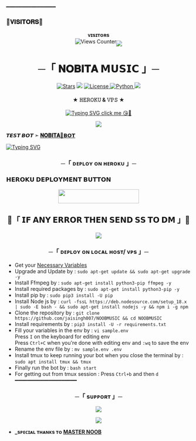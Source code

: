 ━━━━━━━━━━━━━━━━
### 🌷𝐕𝐈𝐒𝐈𝐓𝐎𝐑𝐒🌷

 
<!-- **jaisinghh007/jaisingh007** is a ✨ _special_ ✨ repository because its `README.md` (this file) appears on your GitHub profile. -->


<p align="center">
    <b>ᴠɪsɪᴛᴏʀs</b><br>
    <img src="https://views-counter.vercel.app/badge?pageId=jsisingh007%2FViews-Counter" alt="Views Counter"><img align="middle" src="https://profile-counter.glitch.me/jaisingh007/count.svg" />
</p>





<h1 align="center">─「 𝐍𝐎𝐁𝐈𝐓𝐀 𝗠𝗨𝗦𝗜𝗖 」─ </h1>
<p align="center">
<a href="https://github.com/jaisingh007/NOOBMUSIC/stargazers"><img src="https://img.shields.io/github/stars/Jaisingh007/NOOBMUSIC?color=blue&logo=github&logoColor=black&style=for-the-badge" alt="Stars" /></a>
<a href="https://github.com/jaisingh007/NOOBMUSIC/network/members"> <img src="https://img.shields.io/github/forks/Jaisingh007/NOOBMUSIC?color=green&logo=github&logoColor=black&style=for-the-badge" /></a>
<a href="https://github.com/jaisingh007/NOOBMUSIC/blob/master/LICENSE"> <img src="https://img.shields.io/badge/License-MIT-blueviolet?style=for-the-badge" alt="License" /> </a>
<a href="https://www.python.org/"> <img src="https://img.shields.io/badge/Written%20in-Python-orange?style=for-the-badge&logo=python" alt="Python" /> </a>
<a href="https://github.com/jaisingh007/NOOBMUSIC/commits/Jaisingh007"> <img src="https://img.shields.io/github/last-commit/Jaisingh007/NOOBMUSIC?color=blue&logo=github&logoColor=green&style=for-the-badge" /></a>
</p>



<h4 align = "center"> ★ 𝙷𝙴𝚁𝙾𝙺𝚄 & 𝚅𝙿𝚂 ★ </h4>

<p align = "center"> <a href="https://telegram.me/indian_chating_club"><img src="https://readme-typing-svg.herokuapp.com?font=Fira+Code&weight=700&size=21&duration=1500&pause=1000&color=BDD5F7&background=FFFFFF00&width=520&lines=FREE+FROM+HEROKU+BAN+ISSUE;VPS+DEPLOY+ALSO+AVAILABLE;REPO+WRITTEN+BY+MAASTER+NOOB(NOBITA+X)" alt="Typing SVG"/> click me 😘🥰</a></p>
<p align="center">
  <img src="https://te.legra.ph/file/075b28c5fb3e71de908d7.jpg">
</p>

**𝙏𝙀𝙎𝙏 𝘽𝙊𝙏 ➣ [𝐍𝐎𝐁𝐈𝐓𝐀🌷𝗕𝗢𝗧](https://telegram.me/NOBITA_VC_BOT)**

<a href="https://telegram.me/indian_chating_club"><img src="https://readme-typing-svg.herokuapp.com?font=Fira+Code&weight=700&size=21&duration=5003&pause=1000&color=1AF786&background=FFFFFF00&multiline=true&width=520&lines=FROK+THE+REPO+FIRSTLY+TO+AVOID+LEG+OF+BOT" alt="Typing SVG" /></a>

<h3 align="center">
    ─「 ᴅᴇᴩʟᴏʏ ᴏɴ ʜᴇʀᴏᴋᴜ 」─

<h3> 𝗛𝗘𝗥𝗢𝗞𝗨 𝗗𝗘𝗣𝗟𝗢𝗬𝗠𝗘𝗡𝗧 𝗕𝗨𝗧𝗧𝗢𝗡 </h3>
</h3>

<p align="center"><a href="https://dashboard.heroku.com/new?template=https://github.com/jaisingh007/NobitaMusicbot"> <img src="https://img.shields.io/badge/Deploy%20On%20Heroku-bringle?style=for-the-badge&logo=heroku" width="220" height="38.45"/></a></p>

<h2 align="center">

🔴「 𝗜𝗙 𝗔𝗡𝗬 𝗘𝗥𝗥𝗢𝗥 𝗧𝗛𝗘𝗡 𝗦𝗘𝗡𝗗 𝗦𝗦 𝗧𝗢 𝗗𝗠 」🔴
<p align="center">
<a href="https://telegram.me/NOBITA_X_SUPPORT"><img src="https://img.shields.io/badge/-𝓝𝓞𝓑𝓘𝓣𝓐 𝓧 𝓢𝓤𝓟𝓟𝓞𝓡𝓣%20☆-blue.svg?style=for-the-badge&logo=Telegram"></a>
</p>
<h3 align="center">
    ─「 ᴅᴇᴩʟᴏʏ ᴏɴ ʟᴏᴄᴀʟ ʜᴏsᴛ/ ᴠᴘs 」─
</h3>

- Get your [Necessary Variables](https://github.com/jaisingh007/NOOBMUSIC/blob/master/sample.env)
- Upgrade and Update by :
`sudo apt-get update && sudo apt-get upgrade -y`
- Install Ffmpeg by :
`sudo apt-get install python3-pip ffmpeg -y`
- Install required packages by :
`sudo apt-get install python3-pip -y`
- Install pip by :
`sudo pip3 install -U pip`
- Install Node js by :
`curl -fssL https://deb.nodesource.com/setup_18.x | sudo -E bash - && sudo apt-get install nodejs -y && npm i -g npm`
- Clone the repository by :
`git clone https://github.com/jaisingh007/NOOBMUSIC && cd NOOBMUSIC`
- Install requirements by :
`pip3 install -U -r requirements.txt`
- Fill your variables in the env by :
`vi sample.env`<br>
Press `I` on the keyboard for editing env<br>
Press `Ctrl+C` when you're done with editing env and `:wq` to save the env<br>
- Rename the env file by :
`mv sample.env .env`
- Install tmux to keep running your bot when you close the terminal by :
`sudo apt install tmux && tmux`
- Finally run the bot by :
`bash start`
- For getting out from tmux session : Press `Ctrl+b` and then `d`<br>
━━━━━━━━━━━━━━━━━━━━
<h3 align="center">
    ─「 sᴜᴩᴩᴏʀᴛ 」─
</h3>

<p align="center">
<a href="https://telegram.me/INDIAN_CHATING_CLUB"><img src="https://img.shields.io/badge/-Support%20Group-blue.svg?style=for-the-badge&logo=Telegram"></a>
</p>

<p align="center">
<a href="https://telegram.me/THE_NOBITA_SUPPORT"><img src="https://img.shields.io/badge/-Support%20Channel-blue.svg?style=for-the-badge&logo=Telegram"></a>
</p>


- <b> _sᴩᴇᴄɪᴀʟ ᴛʜᴀɴᴋs ᴛᴏ [MASTER NOOB](https://github.com/Jaisingh007) </b>
